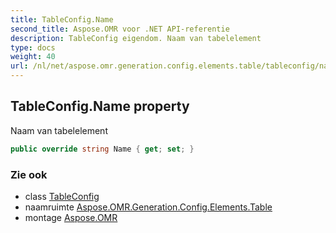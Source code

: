 ```yaml
---
title: TableConfig.Name
second_title: Aspose.OMR voor .NET API-referentie
description: TableConfig eigendom. Naam van tabelelement
type: docs
weight: 40
url: /nl/net/aspose.omr.generation.config.elements.table/tableconfig/name/
---
```

## TableConfig.Name property

Naam van tabelelement

```csharp
public override string Name { get; set; }
```

### Zie ook

* class [TableConfig](../)
* naamruimte [Aspose.OMR.Generation.Config.Elements.Table](../../tableconfig/)
* montage [Aspose.OMR](../../../)


